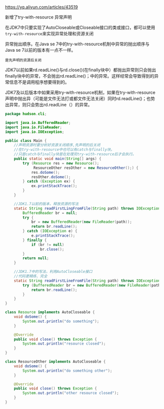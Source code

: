 

https://yq.aliyun.com/articles/43519


新增了try-with-resource 异常声明

在JDK7中只要实现了AutoCloseable或Closeable接口的类或接口，都可以使用`try-with-resource`来实现异常处理和资源关闭

异常抛出顺序。在Java se 7中的try-with-resource机制中异常的抛出顺序与Java se 7以前的版本有一点不一样。

`是先声明的资源后关闭`

JDK7以前如果rd.readLine()与rd.close()(在finally块中）都抛出异常则只会抛出finally块中的异常，不会抛出rd.readLine()；中的异常。这样经常会导致得到的异常信息不是调用程序想要得到的。

JDK7及以后版本中如果采用try-with-resource机制，如果在try-with-resource声明中抛出异（可能是文件无法打或都文件无法关闭）同时rd.readLine()；也势出异常，则只会势出rd.readLine（）的异常。


```java
package hudson.cli;

import java.io.BufferedReader;
import java.io.FileReader;
import java.io.IOException;

public class Main {
    //声明资源时要分析好资源关闭顺序,先声明的后关闭
    //在try-with-resource中也可以有catch与finally块。
    //只是catch与finally块是在处理完try-with-resource后才会执行。
    public static void main(String[] args) {
        try (Resource res = new Resource();
             ResourceOther resOther = new ResourceOther();) {
            res.doSome();
            resOther.doSome();
        } catch (Exception ex) {
            ex.printStackTrace();
        }
    }

    //JDK1.7以前的版本，释放资源的写法
    static String readFirstLingFromFile(String path) throws IOException {
        BufferedReader br = null;
        try {
            br = new BufferedReader(new FileReader(path));
            return br.readLine();
        } catch (IOException e) {
            e.printStackTrace();
        } finally {
            if (br != null)
                br.close();
        }
        return null;
    }

    //JDK1.7中的写法，利用AutoCloseable接口
    //代码更精练、完全
    static String readFirstLineFromFile(String path) throws IOException {
        try (BufferedReader br = new BufferedReader(new FileReader(path))) {
            return br.readLine();
        }
    }
}

class Resource implements AutoCloseable {
    void doSome() {
        System.out.println("do something");
    }

    @Override
    public void close() throws Exception {
        System.out.println("resource closed");
    }
}

class ResourceOther implements AutoCloseable {
    void doSome() {
        System.out.println("do something other");
    }

    @Override
    public void close() throws Exception {
        System.out.println("other resource closed");
    }
}
```
